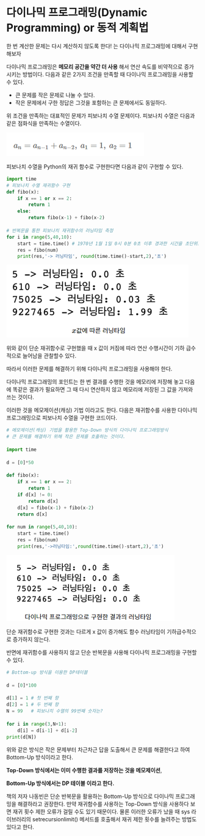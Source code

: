 # 다이나믹 프로그래밍(Dynamic Programming) or 동적 계획법

한 번 계산한 문제는 다시 계산하지 않도록 한다! 는 다이나믹 프로그래밍에 대해서 구현해보자

다이나믹 프로그래밍은 **메모리 공간을 약간 더 사용** 해서 연산 속도를 비약적으로 증가시키는 방법이다. 다음과 같은 2가지 조건을 만족할 때 다이나믹 프로그래밍을 사용할 수 있다.

- 큰 문제를 작은 문제로 나눌 수 있다.
- 작은 문제에서 구한 정답은 그것을 포함하는 큰 문제에서도 동일하다.

위 조건을 만족하는 대표적인 문제가 피보나치 수열 문제이다. 피보나치 수열은 다음과 같은 점화식을 만족하는 수열이다.

![image-20220824015533426](DP(DynamicProgramming)_동적계획법.assets/image-20220824015533426.png)

피보나치 수열을 Python의 재귀 함수로 구현한다면 다음과 같이 구현할 수 있다.

```python
import time
# 피보나치 수열 재귀함수 구현
def fibo(x):
    if x == 1 or x == 2:
        return 1
    else:
        return fibo(x-1) + fibo(x-2)
    
# 반복문을 통한 피보나치 재귀함수의 러닝타임 측정
for i in range(5,40,10):
    start = time.time() # 1970년 1월 1일 0시 0분 0초 이후 경과한 시간을 초단위로 반환 2021년 기준 대략 16억의 값을 가진다.
    res = fibo(num)
    print(res,'-> 러닝타임', round(time.time()-start,2),'초')
```

![image-20220824020330432](DP(DynamicProgramming)_동적계획법.assets/image-20220824020330432.png)

위와 같이 단순 재귀함수로 구현했을 때 x 값이 커짐에 따라 연산 수행시간이 기하 급수적으로 늘어남을 관찰할수 있다.

따라서 이러한 문제를 해결하기 위해 다이나믹 프로그래밍을 사용해야 한다.

 다이나믹 프로그래밍의 포인트는 한 번 결과를 수행한 것을 메모리에 저장해 놓고 다음에 똑같은 결과가 필요하면 그 때 다시 연산하지 않고 메모리에 저장된 그 값을 가져와 쓰는 것이다.

이러한 것을 메모제이션(캐싱) 기법 이라고도 한다. 다음은 재귀함수를 사용한 다이나믹 프로그래밍으로 피보나치 수열을 구현한 코드이다.

```python
# 메모제이션(캐싱) 기법을 활용한 Top-Down 방식의 다이나믹 프로그래밍방식
# 큰 문제를 해결하기 위해 작은 문제를 호출하는 것이다.

import time

d = [0]*50

def fibo(x):
    if x == 1 or x == 2:
        return 1
   	if d[x] != 0:
        return d[x]
   	d[x] = fibo(x-1) + fibo(x-2)
    return d[x]

for num in range(5,40,10):
    start = time.time()
    res = fibo(num)
    print(res,'->러닝타임:',round(time.time()-start,2),'초')
```

![image-20220824022234751](DP(DynamicProgramming)_동적계획법.assets/image-20220824022234751.png)

단순 재귀함수로 구현한 것과는 다르게 x 값이 증가해도 함수 러닝타임이 기하급수적으로 증가하지 않는다.

반면에 재귀함수를 사용하지 않고 단순 반복문을 사용해 다이나믹 프로그래밍을 구현할 수 있다.

```python
# Bottom-up 방식을 이용한 DP테이블

d = [0]*100

d[1] = 1 # 첫 번째 항
d[2] = 1 # 두 번째 항
N = 99   # 피보나치 수열의 99번째 숫자는?

for i in range(3,N+1):
    d[i] = d[i-1] + d[i-2]
print(d[N])
```

위와 같은 방식은 작은 문제부터 차근차근 답을 도출해서 큰 문제를 해결한다고 하여 Bottom-Up 방식이라고 한다. 

**Top-Down 방식에서는 이미 수행한 결과를 저장하는 것을 메모제이션**,

**Bottom-Up 방식에서는 DP 테이블 이라고 한다.**



책의 저자 나동빈은 단순 반복문을 활용하는 Bottom-Up 방식으로 다이나믹 프로그래밍을 해결하라고 권장한다. 만약 재귀함수를 사용하는 Top-Down 방식을 사용하다 보면 재귀 횟수 제한 오류가 걸릴 수도 있기 때문이다. 물론 이러한 오류가 났을 때 sys 라이브러리의 setrecursionlimit() 메서드를 호출해서 재귀 제한 횟수를 늘려주는 방법도 있다고 한다.
